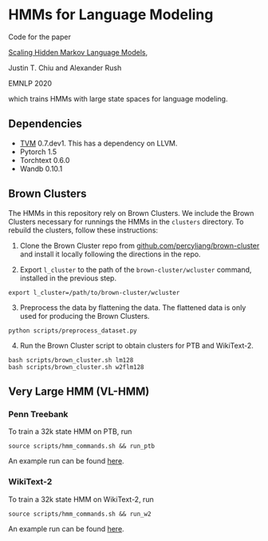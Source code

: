 # HMMs for Language Modeling

Code for the paper

[Scaling Hidden Markov Language Models](),

Justin T. Chiu and Alexander Rush

EMNLP 2020


which trains HMMs with large state spaces for language modeling.

## Dependencies
* [TVM](https://tvm.apache.org/docs/install/from_source.html#developers-get-source-from-github) 0.7.dev1. This has a dependency on LLVM.
* Pytorch 1.5
* Torchtext 0.6.0
* Wandb 0.10.1

## Brown Clusters
The HMMs in this repository rely on Brown Clusters.
We include the Brown Clusters necessary for runnings the HMMs in the `clusters` directory.
To rebuild the clusters, follow these instructions:

1. Clone the Brown Cluster repo from
[github.com/percyliang/brown-cluster](https://github.com/percyliang/brown-cluster)
and install it locally following the directions in the repo.

2. Export `l_cluster` to the path of the `brown-cluster/wcluster` command,
installed in the previous step.
```
export l_cluster=/path/to/brown-cluster/wcluster
```

3. Preprocess the data by flattening the data.
The flattened data is only used for producing the Brown Clusters.
```
python scripts/preprocess_dataset.py
```

4. Run the Brown Cluster script to obtain clusters for PTB and WikiText-2.
```
bash scripts/brown_cluster.sh lm128
bash scripts/brown_cluster.sh w2flm128
```

## Very Large HMM (VL-HMM)

### Penn Treebank
To train a 32k state HMM on PTB, run
```
source scripts/hmm_commands.sh && run_ptb
```
An example run can be found [here](https://wandb.ai/justinchiu/hmm-lm/runs/1bkzvixn/logs).

### WikiText-2
To train a 32k state HMM on WikiText-2, run
```
source scripts/hmm_commands.sh && run_w2
```
An example run can be found [here](https://wandb.ai/justinchiu/hmm-lm/runs/1ciz3kxf/logs).

